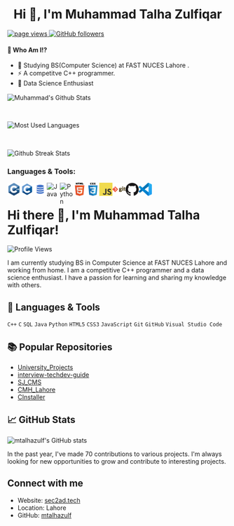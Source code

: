 <h1 align="center">Hi 👋, I'm Muhammad Talha Zulfiqar</h1>
<p align="left">         
                          
   <a href="https://github.com/mtalhazulf/">
    <img src="https://komarev.com/ghpvc/?username=mtalhazulf" alt="page views" />
  </a>
  <a href="https://github.com/mtalhazulf">
    <img alt="GitHub followers" src="https://img.shields.io/github/followers/mtalhazulf?color=green&logo=github">
  </a>
  
#### 🤔 Who Am I!?
- 🏫 Studying BS(Computer Science) at FAST NUCES Lahore .
- ⚡️ A competitve C++ programmer.
- 🚀 Data Science Enthusiast

<p><img align="center" alt="Muhammad's Github Stats" src="https://github-readme-stats.vercel.app/api?username=mtalhazulf&show_icons=true&hide_border=true" /></p>
</br>
<p><img align="center" src="https://github-readme-stats.vercel.app/api/top-langs/?username=mtalhazulf&layout=compact&theme=radical" alt="Most Used Languages" /></p>
</br>
<p><img align="center" src="https://github-readme-streak-stats.herokuapp.com/?user=mtalhazulf" alt="Github Streak Stats"></p>

### Languages & Tools: 
<img align="left" alt="C++" width="30px" src="https://raw.githubusercontent.com/github/explore/80688e429a7d4ef2fca1e82350fe8e3517d3494d/topics/cpp/cpp.png" />
<img align="left" alt="C" width="30px" src="https://raw.githubusercontent.com/github/explore/80688e429a7d4ef2fca1e82350fe8e3517d3494d/topics/c/c.png"/>
<img align="left" alt="SQL" width="30px" src="https://raw.githubusercontent.com/github/explore/80688e429a7d4ef2fca1e82350fe8e3517d3494d/topics/sql/sql.png" />
<img align="left" alt="Java" width="30px" src="https://www.oracle.com/a/tech/img/cb88-java-logo-001.jpg" />
<img align="left" alt="Python" width="30px" src="https://www.python.org/static/opengraph-icon-200x200.png" />
<img align="left" alt="HTML5" width="30px" src="https://raw.githubusercontent.com/github/explore/80688e429a7d4ef2fca1e82350fe8e3517d3494d/topics/html/html.png" />
<img align="left" alt="CSS3" width="30px" src="https://raw.githubusercontent.com/github/explore/80688e429a7d4ef2fca1e82350fe8e3517d3494d/topics/css/css.png" />
<img align="left" alt="JavaScript" width="30px" src="https://raw.githubusercontent.com/github/explore/80688e429a7d4ef2fca1e82350fe8e3517d3494d/topics/javascript/javascript.png"/>
<img align="left" alt="Git" width="30px" src="https://raw.githubusercontent.com/github/explore/80688e429a7d4ef2fca1e82350fe8e3517d3494d/topics/git/git.png" />
<img align="left" alt="GitHub" width="30px" src="https://raw.githubusercontent.com/github/explore/78df643247d429f6cc873026c0622819ad797942/topics/github/github.png" />
<img align="left" alt="Visual Studio Code" width="30px" src="https://raw.githubusercontent.com/github/explore/80688e429a7d4ef2fca1e82350fe8e3517d3494d/topics/visual-studio-code/visual-studio-code.png"/>
</p><br>

# Hi there 👋, I'm Muhammad Talha Zulfiqar! 

![Profile Views](https://komarev.com/ghpvc/?username=mtalhazulf)

I am currently studying BS in Computer Science at FAST NUCES Lahore and working from home. I am a competitive C++ programmer and a data science enthusiast. I have a passion for learning and sharing my knowledge with others.

## 🧰 Languages & Tools

```C++``` ```C``` ```SQL``` ```Java``` ```Python``` ```HTML5``` ```CSS3``` ```JavaScript``` ```Git``` ```GitHub``` ```Visual Studio Code```

## 📚 Popular Repositories

- [University_Projects](https://github.com/mtalhazulf/University_Projects)
- [interview-techdev-guide](https://github.com/mtalhazulf/interview-techdev-guide)
- [SJ_CMS](https://github.com/mtalhazulf/SJ_CMS)
- [CMH_Lahore](https://github.com/mtalhazulf/CMH_Lahore)
- [CInstaller](https://github.com/mtalhazulf/CInstaller)

## 📈 GitHub Stats

![mtalhazulf's GitHub stats](https://github-readme-stats.vercel.app/api?username=mtalhazulf&show_icons=true&theme=tokyonight)

In the past year, I've made 70 contributions to various projects. I'm always looking for new opportunities to grow and contribute to interesting projects.

## Connect with me

- Website: [sec2ad.tech](https://sec2ad.tech)
- Location: Lahore
- GitHub: [mtalhazulf](https://github.com/mtalhazulf)
